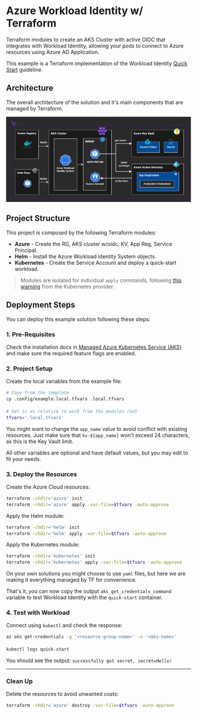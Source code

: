# Azure Workload Identity w/ Terraform

Terraform modules to create an AKS Cluster with active OIDC that integrates with Workload Identity, allowing your pods to connect to Azure resources using Azure AD Application.

This example is a Terraform implementation of the Workload Identity [Quick Start](https://azure.github.io/azure-workload-identity/docs/quick-start.html) guideline.

## Architecture

The overall architecture of the solution and it's main components that are managed by Terraform.

![Solution](.docs/solution.png)

## Project Structure

This project is composed by the following Terraform modules:

- **Azure** - Create the RG, AKS cluster w/oidc, KV, App Reg, Service Principal.
- **Helm** - Install the Azure Workload Identity System objects.
- **Kubernetes** - Create the Service Account and deploy a quick-start workload.

> Modules are isolated for individual `apply` commands, following [this warning](https://registry.terraform.io/providers/hashicorp/kubernetes/latest/docs#stacking-with-managed-kubernetes-cluster-resources) from the Kubernetes provider.

## Deployment Steps

You can deploy this example solution following these steps:

### 1. Pre-Requisites

Check the installation docs in [Managed Azure Kubernetes Service (AKS)](https://azure.github.io/azure-workload-identity/docs/installation/managed-clusters.html#azure-kubernetes-service-aks) and make sure the required feature flags are enabled.


### 2. Project Setup

Create the local variables from the example file:

```bash
# Copy from the template
cp .config/example.local.tfvars .local.tfvars

# Set is as relative to work from the modules root
tfvars='.local.tfvars'
```

You might want to change the `app_name` value to avoid conflict with existing resources. Just make sure that `kv-${app_name}` won't exceed 24 characters, as this is the Key Vault limit.

All other variables are optional and have default values, but you may edit to fit your needs.

### 3. Deploy the Resources

Create the Azure Cloud resources:

```bash
terraform -chdir='azure' init
terraform -chdir='azure' apply -var-file=$tfvars -auto-approve
```

Apply the Helm module:

```bash
terraform -chdir='helm' init
terraform -chdir='helm' apply -var-file=$tfvars -auto-approve
```

Apply the Kubernetes module:

```bash
terraform -chdir='kubernetes' init
terraform -chdir='kubernetes' apply -var-file=$tfvars -auto-approve
```
On your own solutions you might choose to use `yaml` files, but here we are making it everything managed by TF for convenience.

That's it, you can now copy the output `aks_get_credentials_command` variable to test Workload Identity with the `quick-start` container.


### 4. Test with Workload

Connect using `kubectl` and check the response:

```bash
az aks get-credentials -g '<resource-group-name>' -n '<aks-name>'

kubectl logs quick-start
```

You should see the output: `successfully got secret, secret=Hello!`

---

### Clean Up

Delete the resources to avoid unwanted costs:

```bash
terraform -chdir='azure' destroy -var-file=$tfvars -auto-approve
```

[1]: .docs/terraform-aks.drawio.svg